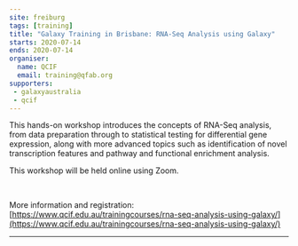 ```yaml
---
site: freiburg
tags: [training]
title: "Galaxy Training in Brisbane: RNA-Seq Analysis using Galaxy"
starts: 2020-07-14
ends: 2020-07-14
organiser:
  name: QCIF
  email: training@qfab.org
supporters:
 - galaxyaustralia
 - qcif
---
```


This hands-on workshop introduces the concepts of RNA-Seq analysis, from data preparation through to statistical testing for differential gene expression, along with more advanced topics such as identification of novel transcription features and pathway and functional enrichment analysis.

This workshop will be held online using Zoom.

<br/>

More information and registration: [https://www.qcif.edu.au/trainingcourses/rna-seq-analysis-using-galaxy/](https://www.qcif.edu.au/trainingcourses/rna-seq-analysis-using-galaxy/)

---
